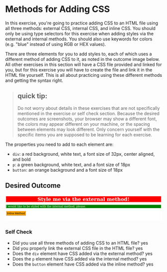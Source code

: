 # Methods for Adding CSS

In this exercise, you're going to practice adding CSS to an HTML file using all
three methods: external CSS, internal CSS, and inline CSS. You should only be
using type selectors for this exercise when adding styles via the external and
internal methods. You should also use keywords for colors (e.g. "blue" instead
of using RGB or HEX values).

There are three elements for you to add styles to, each of which uses a
different method of adding CSS to it, as noted in the outcome image below.
All other exercises in this section will have a CSS file provided and linked
for you, but for this exercise you will have to create the file and link it in
the HTML file yourself. This is all about practicing using these different
methods and getting the syntax right.

> ## quick tip:
> Do not worry about details in these exercises that are not specifically mentioned in the exercise or self check section. Because the desired outcomes are screenshots, your browser may show a different font, the colors may appear different on your machine, or the spacing between elements may look different. Only concern yourself with the specific items you are supposed to be learning for each exercise.

The properties you need to add to each element are:

- `div`: a red background, white text, a font size of 32px, center aligned, and
  bold
- `p`: a green background, white text, and a font size of 18px
- `button`: an orange background and a font size of 18px

## Desired Outcome

![desired outcome](./desired-outcome.png)

### Self Check

- Did you use all three methods of adding CSS to an HTML file?
  yes
- Did you properly link the external CSS file in the HTML file?
  yes
- Does the `div` element have CSS added via the external method?
  yes
- Does the `p` element have CSS added via the internal method?
  yes
- Does the `button` element have CSS added via the inline method?
  yes
